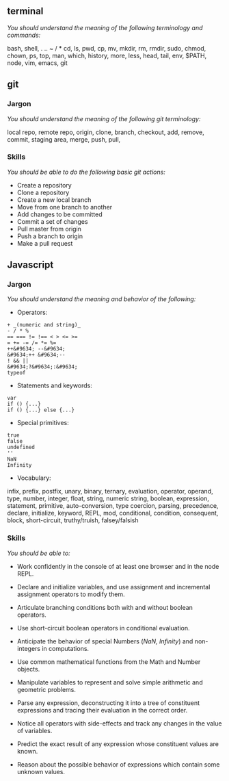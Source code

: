 ## terminal

_You should understand the meaning of the following terminology and commands:_

bash, shell,
.  ..  ~   /  *
cd, ls, pwd, cp, mv, mkdir, rm, rmdir,
sudo, chmod, chown, ps, top, man, which,
history, more, less, head, tail, env, $PATH,
node, vim, emacs, git


## git

### Jargon

_You should understand the meaning of the following _git_ terminology:_

local repo, remote repo, origin, clone, branch,
checkout, add, remove, commit, staging area,
merge, push, pull,


### Skills

_You should be able to do the following basic _git_ actions:_

* Create a repository
* Clone a repository
* Create a new local branch
* Move from one branch to another
* Add changes to be committed
* Commit a set of changes
* Pull master from origin
* Push a branch to origin
* Make a pull request

## Javascript

### Jargon

_You should understand the meaning and behavior of the following:_

* Operators:

```
+ _(numeric and string)_
- / * %
== === != !== < > <= >=
= += -= /= *= %=
++&#9634; --&#9634;
&#9634;++ &#9634;--
! && ||
&#9634;?&#9634;:&#9634;
typeof
```

* Statements and keywords:

```
var
if () {...}
if () {...} else {...}
```

* Special primitives:

```
true
false
undefined
''
NaN
Infinity
```

* Vocabulary:

infix, prefix, postfix, unary, binary, ternary,
evaluation, operator, operand, type,
number, integer, float, string, numeric string,
boolean, expression, statement, primitive,
auto-conversion, type coercion, parsing, precedence,
declare, initialize, keyword, REPL, mod,
conditional, condition, consequent, block, short-circuit, truthy/truish, falsey/falsish

### Skills
_You should be able to:_

* Work confidently in the console of at least one browser and in the node REPL.

* Declare and initialize variables, and use assignment and incremental assignment operators to modify them.

* Articulate branching conditions both with and without boolean operators.

* Use short-circuit boolean operators in conditional evaluation.

* Anticipate the behavior of special Numbers (_NaN, Infinity_) and non-integers in computations.

* Use common mathematical functions from the Math and Number objects.

* Manipulate variables to represent and solve simple arithmetic and geometric problems.

* Parse any expression, deconstructing it into a tree of constituent expressions and tracing their evaluation in the correct order.

* Notice all operators with side-effects and track any changes in the value of variables.

* Predict the exact result of any expression whose constituent values are known.

* Reason about the possible behavior of expressions which contain some unknown values.

